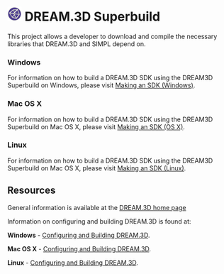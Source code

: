 # ![](docs/Images/DREAM3DLogo.png) DREAM.3D Superbuild #

This project allows a developer to download and compile the necessary libraries that DREAM.3D and SIMPL depend on.

### Windows ###

For information on how to build a DREAM.3D SDK using the DREAM3D Superbuild on Windows, please visit [Making an SDK (Windows)](docs/Making-an-SDK-(Windows).md).

### Mac OS X ###

For information on how to build a DREAM.3D SDK using the DREAM3D Superbuild on Mac OS X, please visit [Making an SDK (OS X)](docs/Making-an-SDK-(OS-X).md).

### Linux ###

For information on how to build a DREAM.3D SDK using the DREAM3D Superbuild on Mac OS X, please visit [Making an SDK (Linux)](docs/Making-an-SDK-(Linux).md).

## Resources ##

General information is available at the [DREAM.3D home page](http://dream3d.bluequartz.net)

Information on configuring and building DREAM.3D is found at:
	
  **Windows** - [Configuring and Building DREAM.3D](https://github.com/BlueQuartzSoftware/DREAM3D/blob/develop/Documentation/ReferenceManual/Developer/Windows_Configuring_and_Building_DREAM3D.md).
  
  **Mac OS X** - [Configuring and Building DREAM.3D](https://github.com/BlueQuartzSoftware/DREAM3D/blob/develop/Documentation/ReferenceManual/Developer/OSX_Configuring_and_Building_DREAM3D.md).
  
  **Linux** - [Configuring and Building DREAM.3D](https://github.com/BlueQuartzSoftware/DREAM3D/blob/develop/Documentation/ReferenceManual/Developer/Linux_Configuring_and_Building_DREAM3D.md).
  